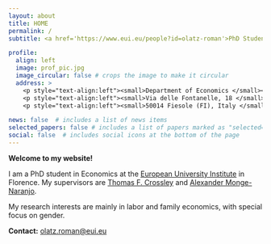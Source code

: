 ```yaml
---
layout: about
title: HOME
permalink: /
subtitle: <a href='https://www.eui.eu/people?id=olatz-roman'>PhD Student in Economics</a> <strong>•</strong> <a target="_blank" href="https://www.eui.eu/en/home">European University Institute</a>

profile:
  align: left
  image: prof_pic.jpg
  image_circular: false # crops the image to make it circular
  address: >
    <p style="text-align:left"><small>Department of Economics </small></p>
    <p style="text-align:left"><small>Via delle Fontanelle, 18 </small></p>
    <p style="text-align:left"><small>50014 Fiesole (FI), Italy </small></p>

news: false  # includes a list of news items
selected_papers: false # includes a list of papers marked as "selected={true}"
social: false  # includes social icons at the bottom of the page
---
```


**Welcome to my website!**

I am a PhD student in Economics at the [European University Institute](https://www.eui.eu/en/academic-units/department-of-economics) in Florence. My supervisors are [Thomas F. Crossley](https://sites.google.com/site/tfcrossley/) and [Alexander Monge-Naranjo](https://alexandermonge.com/). 

My research interests are mainly in labor and family economics, with special focus on gender.
<br/>

**Contact:** [olatz.roman@eui.eu](mailto:olatz.roman@eui.eu)